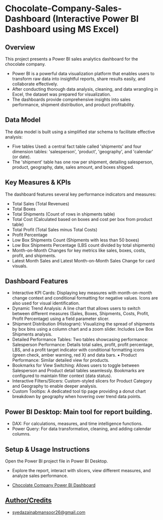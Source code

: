 # Chocolate-Company-Sales-Dashboard (Interactive Power BI Dashboard using MS Excel)
## Overview
This project presents a Power BI sales analytics dashboard for the chocolate company.
- Power BI is a powerful data visualization platform that enables users to transform raw data into insightful reports, share results easily, and collaborate effectively.
- After conducting thorough data analysis, cleaning, and data wrangling in Excel, the dataset was prepared for visualization.
- The dashboards provide comprehensive insights into sales performance, shipment distribution, and product profitability.
## Data Model
The data model is built using a simplified star schema to facilitate effective analysis:
- Five tables Used: a central fact table called 'shipments' and four dimension tables: 'salesperson', 'product', 'geography', and 'calendar' (or date).
- The 'shipment' table has one row per shipment, detailing salesperson, product, geography, date, sales amount, and boxes shipped.
## Key Measures & KPIs
The dashboard features several key performance indicators and measures:
 - Total Sales (Total Revenues)
 - Total Boxes
 - Total Shipments (Count of rows in shipments table)
 - Total Cost (Calculated based on boxes and cost per box from product table)
 - Total Profit (Total Sales minus Total Costs)
 - Profit Percentage
 - Low Box Shipments Count (Shipments with less than 50 boxes)
 - Low Box Shipments Percentage (LBS count divided by total shipments)
 - Month-on-Month Changes for key metrics like sales, boxes, costs, profit, and shipments.
 - Latest Month Sales and Latest Month-on-Month Sales Change for card visuals.
## Dashboard Features
  - Interactive KPI Cards: Displaying key measures with month-on-month change context and conditional formatting for negative values. Icons are also used for visual identification.
  - Dynamic Trend Analysis: A line chart that allows users to switch between different measures (Sales, Boxes, Shipments, Costs, Profit, Profit Percentage) using a field parameter slicer.
  -  Shipment Distribution (Histogram): Visualizing the spread of shipments by box bins using a column chart and a zoom slider. Includes Low Box Shipments analysis.
  -  Detailed Performance Tables: Two tables showcasing performance: Salesperson Performance: Details total sales, profit, profit percentage, LBS, and a profit target indicator with conditional formatting icons (green check, amber warning, red X) and data bars.
        ▪ Product Performance: Similar detailed view for products.
  -  Bookmarks for View Switching: Allows users to toggle between Salesperson and Product detail tables seamlessly. Bookmarks are configured to maintain filter context (data status).
  -   Interactive Filters/Slicers: Custom-styled slicers for Product Category and Geography to enable deeper analysis.
  - Custom Tooltips: A dedicated tool tip page providing a donut chart breakdown by geography when hovering over trend data points.
## Power BI Desktop: Main tool for report building.
  - DAX: For calculations, measures, and time intelligence functions.
  - Power Query: For data transformation, cleaning, and adding calendar columns.
## Setup & Usage Instructions
Open the Power BI project file in Power BI Desktop.
- Explore the report, interact with slicers, view different measures, and analyze sales performance.

- <a href="https://github.com/ZainabMansoor26/Chocolate-Company-Sales-Dashboard/blob/main/Chocolate%20Company%20Sales%20Report%20Dashboard.pbix"> Chocolate Company Power BI Dashboard

## Author/Credits
- syedazainabmansoor26@gmail.com
